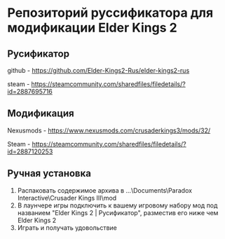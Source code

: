 # Репозиторий руссификатора для модификации Elder Kings 2

## Русификатор
github - https://github.com/Elder-Kings2-Rus/elder-kings2-rus

steam - https://steamcommunity.com/sharedfiles/filedetails/?id=2887695716

## Модификация
Nexusmods - https://www.nexusmods.com/crusaderkings3/mods/32/

Steam - https://steamcommunity.com/sharedfiles/filedetails/?id=2887120253

## Ручная установка
1) Распаковать содержимое архива в ...\Documents\Paradox Interactive\Crusader Kings III\mod
2) В лаунчере игры подключить к вашему игровому набору мод под названием "Elder Kings 2 | Русификатор", разместив его ниже чем Elder Kings 2
3) Играть и получать удовольствие
